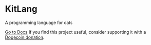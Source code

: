 # KitLang

A programming language for cats

[Go to Docs](docs.md)
If you find this project useful, consider supporting it with a [Dogecoin donation](dogecoin:DMfpeCcwtM1GMm1HDxQ9Ejgt5X8kryKuUE?label=wows).
